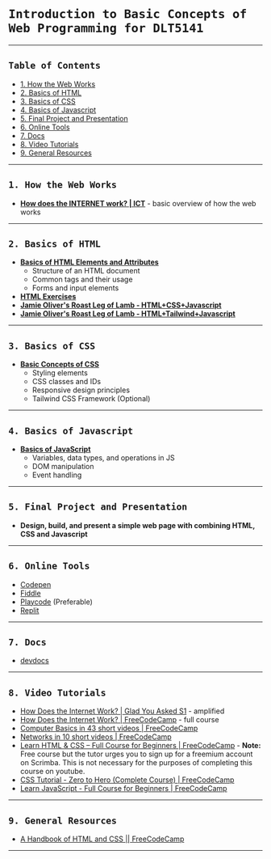 # `Introduction to Basic Concepts of Web Programming for DLT5141`

---

## `Table of Contents`

- [1. How the Web Works](#1-how-the-web-works)
- [2. Basics of HTML](#2-basics-of-html)
- [3. Basics of CSS](#3-basics-of-css)
- [4. Basics of Javascript](#4-basics-of-javascript)
- [5. Final Project and Presentation](#5-final-project-and-presentation)
- [6. Online Tools](#6-online-tools)
- [7. Docs](#7-docs)
- [8. Video Tutorials](#8-video-tutorials)
- [9. General Resources](#9-general-resources)

---

## `1. How the Web Works`

- **[How does the INTERNET work? | ICT](https://youtu.be/x3c1ih2NJEg)** - basic overview of how the web works

---

## `2. Basics of HTML`

- **[Basics of HTML Elements and Attributes](/html/html.md)**
  - Structure of an HTML document
  - Common tags and their usage
  - Forms and input elements
- **[HTML Exercises](/html/html.md)**
- **[Jamie Oliver's Roast Leg of Lamb - HTML+CSS+Javascript](/html/vanilla/index.html)**
- **[Jamie Oliver's Roast Leg of Lamb - HTML+Tailwind+Javascript](/html/tailwind/src/index.html)**

---

## `3. Basics of CSS`

- **[Basic Concepts of CSS](/html/css.md)**
  - Styling elements
  - CSS classes and IDs
  - Responsive design principles
  - Tailwind CSS Framework (Optional)

---

## `4. Basics of Javascript`

- **[Basics of JavaScript](./javascript.md)**
  - Variables, data types, and operations in JS
  - DOM manipulation
  - Event handling

---

## `5. Final Project and Presentation`

- **Design, build, and present a simple web page with combining HTML, CSS and Javascript**

---

## `6. Online Tools`

- [Codepen](https://codepen.io/)
- [Fiddle](https://jsfiddle.net/)
- [Playcode](https://playcode.io/) (Preferable)
- [Replit](https://replit.com/)

---

## `7. Docs`

- [devdocs](https://devdocs.io/)

---

## `8. Video Tutorials`

- [How Does the Internet Work? | Glad You Asked S1](https://youtu.be/TNQsmPf24go) - amplified
- [How Does the Internet Work? | FreeCodeCamp](https://youtu.be/zN8YNNHcaZc?t=1) - full course
- [Computer Basics in 43 short videos | FreeCodeCamp](https://www.youtube.com/watch?v=q7tlgZg4Q1o&list=PLWKjhJtqVAbmfoj2Th9fvxhHIeqFO7wOy)
- [Networks in 10 short videos | FreeCodeCamp](https://www.youtube.com/watch?v=ANHx2jnaLf8&list=PLWKjhJtqVAblzbwhT83fRh5nNSHqywxrw)
- [Learn HTML & CSS – Full Course for Beginners | FreeCodeCamp](https://youtu.be/a_iQb1lnAEQ?si=E2JRGLK-EFUqSEY_) - **Note:** Free course but the tutor urges you to sign up for a freemium account on Scrimba. This is not necessary for the purposes of completing this course on youtube.
- [CSS Tutorial - Zero to Hero (Complete Course) | FreeCodeCamp](https://youtu.be/1Rs2ND1ryYc?si=Hv9-dflkpsSl-Zb1)
- [Learn JavaScript - Full Course for Beginners | FreeCodeCamp](https://youtu.be/PkZNo7MFNFg?si=ZZya0N2L41SCDpbF)

---

## `9. General Resources`

- [A Handbook of HTML and CSS || FreeCodeCamp](https://www.freecodecamp.org/news/html-css-handbook-for-beginners/)

---
